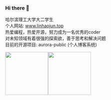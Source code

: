 ### Hi there 👋

哈尔滨理工大学大二学生  
个人网站: www.linhaojun.top  
热爱编程，热爱开源，努力成为一名优秀的coder  
对未知领域有着很强的探索欲，善于思考和解决问题  
目前的开源项目: aurora-public (个人博客系统)

<img align="" height="137px" src="https://github-readme-stats.vercel.app/api?username=linhaojun857&hide_title=true&hide_border=true&show_icons=true&include_all_commits=true&line_height=21&locale=cn" /><img align="" height="137px" src="https://github-readme-stats.vercel.app/api/top-langs/?username=linhaojun857&hide_title=true&hide_border=true&layout=compact&locale=cn" />
